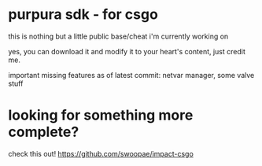 # purpura sdk - for csgo

this is nothing but a little public base/cheat i'm currently working on

yes, you can download it and modify it to your heart's content, just credit me.


important missing features as of latest commit: netvar manager, some valve stuff

# looking for something more complete?

check this out! https://github.com/swoopae/impact-csgo
